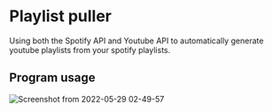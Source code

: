 # Playlist puller
Using both the Spotify API and Youtube API to automatically generate youtube playlists from your spotify playlists.
## Program usage
![Screenshot from 2022-05-29 02-49-57](https://user-images.githubusercontent.com/45922387/170848880-afffea0d-ed88-466f-b30e-3adea99bc303.png)
